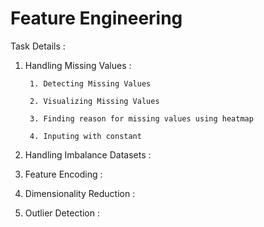 # Feature Engineering

Task Details :

1. Handling Missing Values :

        1. Detecting Missing Values

        2. Visualizing Missing Values

        3. Finding reason for missing values using heatmap
        
        4. Inputing with constant

2. Handling Imbalance Datasets :

3. Feature Encoding :

4. Dimensionality Reduction :

5. Outlier Detection :